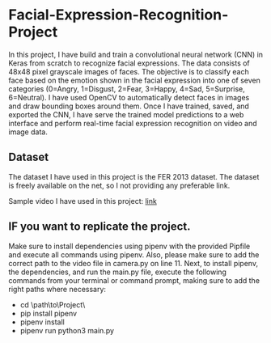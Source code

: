 # Facial-Expression-Recognition-Project

In this project, I have build and train a convolutional neural network (CNN) in Keras from scratch to recognize facial expressions. The data consists of 48x48 pixel grayscale images of faces. The objective is to classify each face based on the emotion shown in the facial expression into one of seven categories (0=Angry, 1=Disgust, 2=Fear, 3=Happy, 4=Sad, 5=Surprise, 6=Neutral). I have used OpenCV to automatically detect faces in images and draw bounding boxes around them. Once I have trained, saved, and exported the CNN, I have serve the trained model predictions to a web interface and perform real-time facial expression recognition on video and image data.

## Dataset
The dataset I have used in this project is the FER 2013 dataset. The dataset is freely available on the net, so I not providing any preferable link.

Sample video I have used in this project: [link](https://drive.google.com/drive/folders/1544B3kdXWqLbElMnpgF9Au4oNPezjkdJ?usp=sharing)

## IF you want to replicate the project.

Make sure to install dependencies using pipenv with the provided Pipfile and execute all commands using pipenv. Also, please make sure to add the correct path to the video file in camera.py on line 11. Next, to install pipenv, the dependencies, and run the main.py file, execute the following commands from your terminal or command prompt, making sure to add the right paths where necessary:

* cd \path\to\Project\
* pip install pipenv
* pipenv install
* pipenv run python3 main.py
